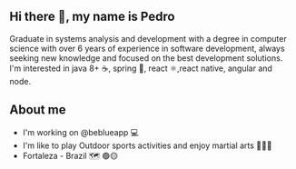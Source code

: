 ## Hi there 👋,  my name is Pedro
Graduate in systems analysis and development with a degree in computer science with over 6 years of experience in software development, always seeking new knowledge and focused on the best development solutions.
I'm interested in java 8+ ☕, spring 🍃, react :atom_symbol:,react native, angular and node.

## About me
- I'm working on @beblueapp 💻
- I'm like to play Outdoor sports activities and enjoy martial arts 🥊🏃‍🚴‍
- Fortaleza - Brazil 🗺   🟢🟡
